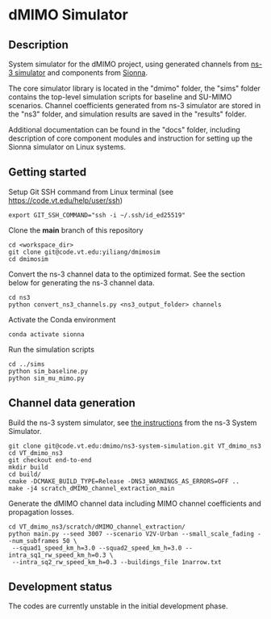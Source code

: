 # dMIMO Simulator

## Description
System simulator for the dMIMO project, using generated channels 
from [ns-3 simulator](https://www.nsnam.org/) 
and components from [Sionna](https://nvlabs.github.io/sionna/). 

The core simulator library is located in the "dmimo" folder,
the "sims" folder contains the top-level simulation scripts 
for baseline and SU-MIMO scenarios. Channel coefficients generated
from ns-3 simulator are stored in the "ns3" folder, and simulation 
results are saved in the "results" folder.

Additional documentation can be found in the "docs" folder, including
description of core component modules and instruction for setting up
the Sionna simulator on Linux systems.

## Getting started

Setup Git SSH command from Linux terminal (see https://code.vt.edu/help/user/ssh)
```
export GIT_SSH_COMMAND="ssh -i ~/.ssh/id_ed25519"
```
Clone the **main** branch of this repository
```
cd <workspace_dir>
git clone git@code.vt.edu:yiliang/dmimosim
cd dmimosim
```
Convert the ns-3 channel data to the optimized format.
See the section below for generating the ns-3 channel data.
```
cd ns3
python convert_ns3_channels.py <ns3_output_folder> channels
```
Activate the Conda environment
```
conda activate sionna
```
Run the simulation scripts
```
cd ../sims
python sim_baseline.py
python sim_mu_mimo.py
```


## Channel data generation

Build the ns-3 system simulator, 
see [the instructions](https://code.vt.edu/dmimo/ns3-system-simulation/-/blob/end-to-end/README.md)
from the ns-3 System Simulator.
```
git clone git@code.vt.edu:dmimo/ns3-system-simulation.git VT_dmimo_ns3
cd VT_dmimo_ns3
git checkout end-to-end
mkdir build
cd build/
cmake -DCMAKE_BUILD_TYPE=Release -DNS3_WARNINGS_AS_ERRORS=OFF ..
make -j4 scratch_dMIMO_channel_extraction_main
```

Generate the dMIMO channel data including MIMO channel coefficients and 
propagation losses.

```
cd VT_dmimo_ns3/scratch/dMIMO_channel_extraction/
python main.py --seed 3007 --scenario V2V-Urban --small_scale_fading --num_subframes 50 \
 --squad1_speed_km_h=3.0 --squad2_speed_km_h=3.0 --intra_sq1_rw_speed_km_h=0.3 \
 --intra_sq2_rw_speed_km_h=0.3 --buildings_file 1narrow.txt
```

## Development status

The codes are currently unstable in the initial development phase.





